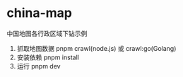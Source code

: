 # china-map

中国地图各行政区域下钻示例

1. 抓取地图数据 pnpm crawl(node.js) 或 crawl:go(Golang)
2. 安装依赖  pnpm install
3. 运行 pnpm dev
